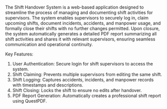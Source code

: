 The Shift Handover System is a web-based application designed to streamline the process of managing and documenting shift activities for supervisors. The system enables supervisors to securely log in,
claim upcoming shifts, document incidents, accidents, and manpower usage, and formally close their shifts with no further changes permitted. Upon closure, the system automatically generates a detailed PDF 
report summarizing all shift activities and shares it with relevant supervisors, ensuring seamless communication and operational continuity.

Key Features:
1) User Authentication: Secure login for shift supervisors to access the system.
2) Shift Claiming: Prevents multiple supervisors from editing the same shift.
3) Shift Logging: Captures accidents, incidents, and manpower records with timestamps and descriptions.
4) Shift Closing: Locks the shift to ensure no edits after handover.
5) PDF Report Generation: Automatically creates a professional shift report using QuestPDF.
